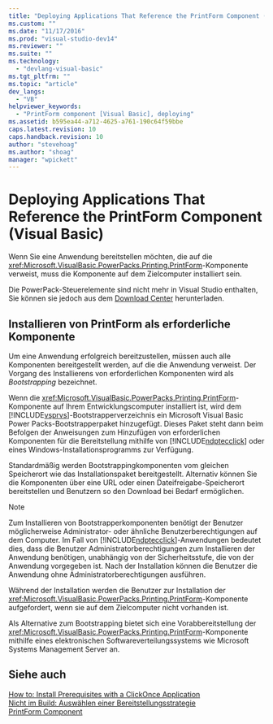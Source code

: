 ```yaml
---
title: "Deploying Applications That Reference the PrintForm Component (Visual Basic) | Microsoft Docs"
ms.custom: ""
ms.date: "11/17/2016"
ms.prod: "visual-studio-dev14"
ms.reviewer: ""
ms.suite: ""
ms.technology: 
  - "devlang-visual-basic"
ms.tgt_pltfrm: ""
ms.topic: "article"
dev_langs: 
  - "VB"
helpviewer_keywords: 
  - "PrintForm component [Visual Basic], deploying"
ms.assetid: b595ea44-a712-4625-a761-190c64f59bbe
caps.latest.revision: 10
caps.handback.revision: 10
author: "stevehoag"
ms.author: "shoag"
manager: "wpickett"
---
```

# Deploying Applications That Reference the PrintForm Component (Visual Basic)
Wenn Sie eine Anwendung bereitstellen möchten, die auf die <xref:Microsoft.VisualBasic.PowerPacks.Printing.PrintForm>\-Komponente verweist, muss die Komponente auf dem Zielcomputer installiert sein.  
  
 Die PowerPack\-Steuerelemente sind nicht mehr in Visual Studio enthalten, Sie können sie jedoch aus dem [Download Center](http://www.microsoft.com/en-us/download/details.aspx?id=25169) herunterladen.  
  
## Installieren von PrintForm als erforderliche Komponente  
 Um eine Anwendung erfolgreich bereitzustellen, müssen auch alle Komponenten bereitgestellt werden, auf die die Anwendung verweist. Der Vorgang des Installierens von erforderlichen Komponenten wird als *Bootstrapping* bezeichnet.  
  
 Wenn die <xref:Microsoft.VisualBasic.PowerPacks.Printing.PrintForm>\-Komponente auf Ihrem Entwicklungscomputer installiert ist, wird dem [!INCLUDE[vsprvs](../../../csharp/includes/vsprvs_md.md)]\-Bootstrapperverzeichnis ein Microsoft Visual Basic Power Packs\-Bootstrapperpaket hinzugefügt. Dieses Paket steht dann beim Befolgen der Anweisungen zum Hinzufügen von erforderlichen Komponenten für die Bereitstellung mithilfe von [!INCLUDE[ndptecclick](../../../visual-basic/developing-apps/printing/includes/ndptecclick_md.md)] oder eines Windows\-Installationsprogramms zur Verfügung.  
  
 Standardmäßig werden Bootstrappingkomponenten vom gleichen Speicherort wie das Installationspaket bereitgestellt. Alternativ können Sie die Komponenten über eine URL oder einen Dateifreigabe\-Speicherort bereitstellen und Benutzern so den Download bei Bedarf ermöglichen.  
  
> [!NOTE]
>  Zum Installieren von Bootstrapperkomponenten benötigt der Benutzer möglicherweise Administrator\- oder ähnliche Benutzerberechtigungen auf dem Computer. Im Fall von [!INCLUDE[ndptecclick](../../../visual-basic/developing-apps/printing/includes/ndptecclick_md.md)]\-Anwendungen bedeutet dies, dass die Benutzer Administratorberechtigungen zum Installieren der Anwendung benötigen, unabhängig von der Sicherheitsstufe, die von der Anwendung vorgegeben ist. Nach der Installation können die Benutzer die Anwendung ohne Administratorberechtigungen ausführen.  
  
 Während der Installation werden die Benutzer zur Installation der <xref:Microsoft.VisualBasic.PowerPacks.Printing.PrintForm>\-Komponente aufgefordert, wenn sie auf dem Zielcomputer nicht vorhanden ist.  
  
 Als Alternative zum Bootstrapping bietet sich eine Vorabbereitstellung der <xref:Microsoft.VisualBasic.PowerPacks.Printing.PrintForm>\-Komponente mithilfe eines elektronischen Softwareverteilungssystems wie Microsoft Systems Management Server an.  
  
## Siehe auch  
 [How to: Install Prerequisites with a ClickOnce Application](../Topic/How%20to:%20Install%20Prerequisites%20with%20a%20ClickOnce%20Application.md)   
 [Nicht im Build: Auswählen einer Bereitstellungsstrategie](http://msdn.microsoft.com/de-de/ecd632d8-063c-4028-b785-81bba045107b)   
 [PrintForm Component](../../../visual-basic/developing-apps/printing/printform-component.md)